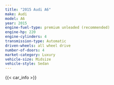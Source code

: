 ```yaml
---
title: "2015 Audi A6"
make: Audi
model: A6
year: 2015
engine-fuel-type: premium unleaded (recommended)
engine-hp: 220
engine-cylinders: 4
transmission-type: Automatic
driven-wheels: all wheel drive
number-of-doors: 4
market-category: Luxury
vehicle-size: Midsize
vehicle-style: Sedan
---
```


{{< car_info >}}
